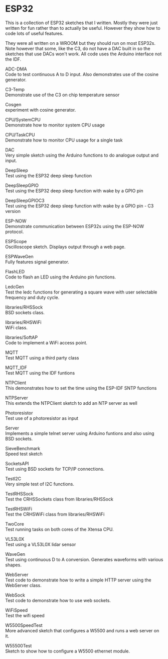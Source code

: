 # ESP32

This is a collection of ESP32 sketches that I written. Mostly they were just written for fun rather than to actually be useful. However they show how to code lots of useful features.

They were all written on a WROOM but they should run on most ESP32s. Note however that some, like the C3, do not have a DAC built in so the sketches that use DACs won't work. All code uses the Arduino interface not the IDF.

ADC-DMA  
Code to test continuous A to D input. Also demonstrates use of the cosine generator.

C3-Temp  
Demonstrate use of the C3 on chip temperature sensor

Cosgen  
experiment with cosine generator.

CPU/SystemCPU  
Demonstrate how to monitor system CPU usage

CPU/TaskCPU  
Demonstrate how to monitor CPU usage for a single task

DAC  
Very simple sketch using the Arduino functions to do analogue output and input.

DeepSleep  
Test using the ESP32 deep sleep function

DeepSleepGPIO  
Test using the ESP32 deep sleep function with wake by a GPIO pin

DeepSleepGPIOC3  
Test using the ESP32 deep sleep function with wake by a GPIO pin - C3 version

ESP-NOW  
Demonstrate communication between ESP32s using the ESP-NOW protocol.

ESPScope  
Oscilloscope sketch. Displays output through a web page.

ESPWaveGen  
Fully features signal generator.

FlashLED  
Code to flash an LED using the Arduino pin functions.

LedcGen  
Test the ledc functions for generating a square wave with user selectable frequency and duty cycle.

libraries/RHSSock  
BSD sockets class.

libraries/RHSWiFi  
WiFi class.

libraries/SoftAP  
Code to implement a WiFi access point.

MQTT  
Test MQTT using a third party class

MQTT_IDF  
Test MQTT using the IDF funtions

NTPClient  
This demonstrates how to set the time using the ESP-IDF SNTP functions

NTPServer  
This extends the NTPClient sketch to add an NTP server as well

Photoresistor  
Test use of a photoresistor as input

Server  
Implements a simple telnet server using Arduino funtions and also using BSD sockets.

SieveBenchmark  
Speed test sketch

SocketsAPI  
Test using BSD sockets for TCP/IP connections.

TestI2C  
Very simple test of I2C functions.

TestRHSSock  
Test the CRHSSockets class from libraries/RHSSock

TestRHSWiFi  
Test the CRHSWiFi class from libraries/RHSWiFi

TwoCore  
Test running tasks on both cores of the Xtensa CPU.

VL53L0X  
Test using a VL53L0X lidar sensor

WaveGen  
Test using continuous D to A conversion. Generates waveforms with various shapes.

WebServer  
Test code to demonstrate how to write a simple HTTP server using the WebServer class.

WebSock  
Test code to demonstrate how to use web sockets.

WiFiSpeed  
Test the wifi speed

W5500SpeedTest  
More advanced sketch that configures a W5500 and runs a web server on it.

W55500Test  
Sketch to show how to configure a W5500 ethernet module.

